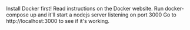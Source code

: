 Install Docker first! Read instructions on the Docker website.
Run docker-compose up and it'll start a nodejs server listening on port 3000
Go to http://localhost:3000 to see if it's working.
